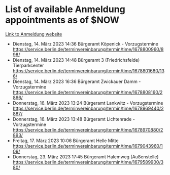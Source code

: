 # List of available Anmeldung appointments as of $NOW
[Link to Anmeldung website](https://service.berlin.de/terminvereinbarung/termin/tag.php?termin=1&anliegen[]=120686&dienstleisterlist=122210,122217,327316,122219,327312,122227,327314,122231,327346,122243,327348,122254,122252,329742,122260,329745,122262,329748,122271,327278,122273,327274,122277,327276,330436,122280,327294,122282,327290,122284,327292,122291,327270,122285,327266,122286,327264,122296,327268,150230,329760,122297,327286,122294,327284,122312,329763,122314,329775,122304,327330,122311,327334,122309,327332,317869,122281,327352,122279,329772,122283,122276,327324,122274,327326,122267,329766,122246,327318,122251,327320,122257,327322,122208,327298,122226,327300&herkunft=http%3A%2F%2Fservice.berlin.de%2Fdienstleistung%2F120686%2F)
- Dienstag, 14. März 2023 14:36 Bürgeramt Köpenick - Vorzugstermine https://service.berlin.de/terminvereinbarung/termin/time/1678800960/898/
- Dienstag, 14. März 2023 14:48 Bürgeramt 3 (Friedrichsfelde) Tierparkcenter https://service.berlin.de/terminvereinbarung/termin/time/1678801680/136/
- Dienstag, 14. März 2023 16:36 Bürgeramt Zwickauer Damm - Vorzugstermine https://service.berlin.de/terminvereinbarung/termin/time/1678808160/2866/
- Donnerstag, 16. März 2023 13:24 Bürgeramt Lankwitz - Vorzugstermine https://service.berlin.de/terminvereinbarung/termin/time/1678969440/2887/
- Donnerstag, 16. März 2023 13:48 Bürgeramt Lichtenrade - Vorzugstermine https://service.berlin.de/terminvereinbarung/termin/time/1678970880/2893/
- Freitag, 17. März 2023 10:06 Bürgeramt Helle Mitte https://service.berlin.de/terminvereinbarung/termin/time/1679043960/109/
- Donnerstag, 23. März 2023 17:45 Bürgeramt Halemweg (Außenstelle) https://service.berlin.de/terminvereinbarung/termin/time/1679589900/380/
